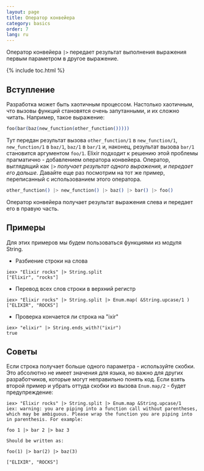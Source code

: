 ```yaml
---
layout: page
title: Оператор конвейера
category: basics
order: 7
lang: ru
---
```


Оператор конвейера `|>` передает результат выполнения выражения первым параметром в другое выражение.

{% include toc.html %}

## Вступление

Разработка может быть хаотичным процессом. Настолько хаотичным, что вызовы функций становятся очень запутанными, и их сложно читать. Например, такое выражение:

```elixir
foo(bar(baz(new_function(other_function()))))
```

Тут передан результат вызова `other_function/1` в `new_function/1`, `new_function/1` в `baz/1`, `baz/1` в `bar/1` и, наконец, результат вызова `bar/1` становится аргументом `foo/1`. Elixir подходит к решению этой проблемы прагматично - добавлением оператора конвейера. Оператор, выглядящий как `|>` *получает результат одного выражения, и передает его дальше*. Давайте еще раз посмотрим на тот же пример, переписанный с использованием этого оператора.

```elixir
other_function() |> new_function() |> baz() |> bar() |> foo()
```

Оператор конвейера получает результат выражения слева и передает его в правую часть.

## Примеры

Для этих примеров мы будем пользоваться функциями из модуля String.

- Разбиение строки на слова

```shell
iex> "Elixir rocks" |> String.split
["Elixir", "rocks"]
```

- Перевод всех слов строки в верхний регистр

```shell
iex> "Elixir rocks" |> String.split |> Enum.map( &String.upcase/1 )
["ELIXIR", "ROCKS"]
```

- Проверка кончается ли строка на "ixir"

```shell
iex> "elixir" |> String.ends_with?("ixir")
true
```

## Советы

Если строка получает больше одного параметра - используйте скобки. Это абсолютно не имеет значения для языка, но важно для других разработчиков, которые могут неправильно понять код. Если взять второй пример и убрать оттуда скобки из вызова `Enum.map/2` -  будет предупреждение:

```shell
iex> "Elixir rocks" |> String.split |> Enum.map &String.upcase/1
iex: warning: you are piping into a function call without parentheses, which may be ambiguous. Please wrap the function you are piping into in parenthesis. For example:

foo 1 |> bar 2 |> baz 3

Should be written as:

foo(1) |> bar(2) |> baz(3)

["ELIXIR", "ROCKS"]
```
